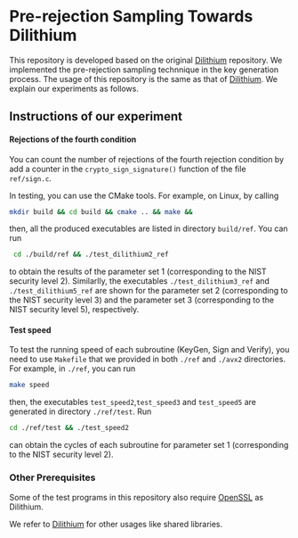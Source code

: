 # Pre-rejection Sampling Towards Dilithium

This repository is developed based on the original [Dilithium](https://github.com/pq-crystals/dilithium) repository. We implemented the pre-rejection sampling technnique in the key generation process. The usage of this repository is the same as that of [Dilithium](https://github.com/pq-crystals/dilithium). We explain our experiments as follows.

## Instructions of our experiment

#### Rejections of the fourth condition

You can count the number of rejections of the fourth rejection condition by add a counter in the `crypto_sign_signature()` function of the file `ref/sign.c`.

In testing, you can use the CMake tools. For example, on Linux, by calling 
```sh
mkdir build && cd build && cmake .. && make && 
```
then, all the produced executables are listed in directory `build/ref`. You can run 
```sh
 cd ./build/ref && ./test_dilithium2_ref
```
to obtain the results of the parameter set 1 (corresponding to the NIST security level 2). Similarlly, the executables `./test_dilithium3_ref` and `./test_dilithium5_ref` are shown for the parameter set 2 (corresponding to the NIST security level 3) and the parameter set 3 (corresponding to the NIST security level 5), respectively.

#### Test speed
To test the running speed of each subroutine (KeyGen, Sign and Verify), you need to use `Makefile` that we provided in both `./ref` and `./avx2` directories. For example, in `./ref`, you can run 
```sh
make speed
```
then, the executables `test_speed2`,`test_speed3` and `test_speed5` are generated in directory `./ref/test`. Run
```sh
cd ./ref/test && ./test_speed2
```
can obtain the cycles of each subroutine for parameter set 1 (corresponding to the NIST security level 2).

### Other Prerequisites

Some of the test programs in this repository also require [OpenSSL](https://openssl.org) as Dilithium.

We refer to [Dilithium](https://github.com/pq-crystals/dilithium) for other usages like shared libraries.